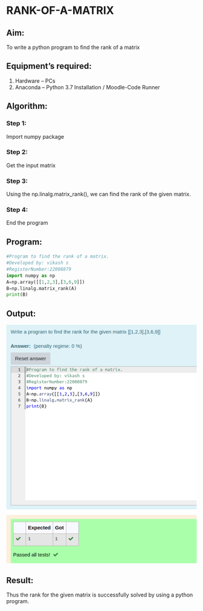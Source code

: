 # RANK-OF-A-MATRIX

## Aim:

To write a python program to find the rank of a matrix

## Equipment’s required:

1. 	Hardware – PCs
2. 	Anaconda – Python 3.7 Installation / Moodle-Code Runner

## Algorithm:

### Step 1:
Import numpy package
### Step 2:
Get the input matrix
### Step 3:
Using the np.linalg.matrix_rank(), we can find the rank of the given matrix.
### Step 4:
End the program

## Program:
```python
#Program to find the rank of a matrix.
#Developed by: vikash s
#RegisterNumber:22008879
import numpy as np
A=np.array([[1,2,3],[3,6,9]])
B=np.linalg.matrix_rank(A)
print(B)
```

## Output:
![](./rank.png)

## Result:

Thus the rank for the given matrix is successfully solved by  using a python program.

